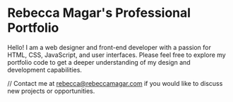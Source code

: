 # Rebecca Magar's Professional Portfolio
Hello! I am a web designer and front-end developer with a passion for HTML, CSS, JavaScript, and user interfaces. Please feel free to explore my portfolio code to get a deeper understanding of my design and development capabilities.

// Contact me at rebecca@rebeccamagar.com if you would like to discuss new projects or opportunities.
